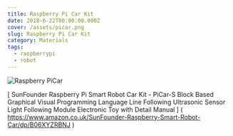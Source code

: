 ```yaml
---
title: Raspberry Pi Car Kit
date: 2018-6-22T00:00:00.000Z
cover: /assets/picar.png
slug: Raspberry Pi Car Kit
category: Materials
tags:
  - raspberrypi
  - robot
---
```


![Raspberry PiCar](/assets/picar.png)



[ SunFounder Raspberry Pi Smart Robot Car Kit - PiCar-S Block Based Graphical Visual Programming Language Line Following Ultrasonic Sensor Light Following Module Electronic Toy with Detail Manual ] ( https://www.amazon.co.uk/SunFounder-Raspberry-Smart-Robot-Car/dp/B06XYZRBNJ )